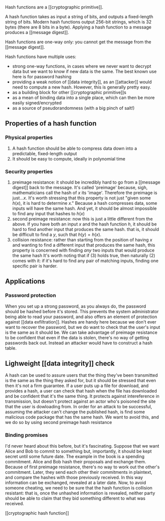 Hash functions are a [[cryptographic primitive]]. 

A hash function takes as input a string of bits, and outputs a fixed-length string of bits. Modern hash functions output 256-bit strings, which is 32 bytes (there are 8 bits in a byte). Applying a hash function to a message produces a [[message digest]]. 

Hash functions are one-way only: you cannot get the message from the [[message digest]].

Hash functions have multiple uses:
- strong one-way functions, in cases where we never want to decrypt data but we want to know if new data is the same. The best known use here is for password hashing
- providing a weak notion of [[data integrity]], as an [[attacker]] would need to compute a new hash. However, this is generally pretty easy.
- as a building block for other [[cryptographic primitive]]s
- as a mean of binding data into a single place, which can then be more easily signed/encrypted
- as a source of pseudorandomness (with a big pinch of salt!)

## Properties of a hash function
### Physical properties
1. A hash function should be able to compress data down into a predictable, fixed-length output
2. It should be easy to compute, ideally in polynomial time
### Security properties
1. preimage resistance: it should be incredibly hard to go from a [[message digest]] back to the message. It's called 'preimage' because, sigh, mathematicians call the hash of $x$ its 'image'. Therefore the preimage is just...$x$. It's worth stressing that this property is not just "given some $h(x)$, it is hard to determine $x$." Because a hash compresses data, some inputs will have the same hash. And yet, it should be almost impossible to find any input that hashes to $h(x)$
2. second preimage resistance: now this is just a little different from the above. If you have both an input $x$ and the hash function $h$, it should be hard to find another input that produces the same hash. that is, it should be difficult to find a $y$, such that $h(y) = h(x)$.
3. collision resistance: rather than starting from the position of having $x$ and wanting to find a different input that produces the same hash, this property is concerned with finding _any_ two inputs that would produce the same hash
It's worth noting that if (3) holds true, then naturally (2) comes with it: if it's hard to find any pair of matching inputs, finding one specific pair is harder.

## Applications
### Password protection
When you set up a strong password, as you always do, the password should be hashed before it's stored. This prevents the system administrator being able to read your password, and also offers an element of protection against [[data exfiltration]]. Hashes are handy here because we don't ever want to recover the password, but we do want to check that the user's input is the same as it should be. We can take advantage of preimage resistance to be confident that even if the data is stolen, there's no way of getting passwords back out. Instead an attacker would have to construct a hash table.

## Lighweight [[data integrity]] check
A hash can be used to assure users that the thing they've been transmitted is the same as the thing they asked for, but it should be stressed that even then it's not a firm guarantee.
If a user puts up a file for download, and provides a hash, a user can check that hash when the file has downloaded and be confident that it's the same thing. It protects against intereference in transmission, but doesn't protect against an actor who's poisoned the site that the user is dowloading from. In order for an attack to be successful, assuming the attacker can't change the published hash, is find some malicious code package that has the same hash. We want to avoid this, and we do so by using second preimage hash resistance

### Binding promises
I'd never heard about this before, but it's fascinating. Suppose that we want Alice and Bob to commit to something but, importantly, it should be kept secret until some future date. The example in the book is a spending commitment. Alice and Bob hash their proposals and exchange them. Because of first preimage resistance, there's no way to work out the other's commitment. Later, they send each other their commitments in plaintext, and compare the hashes with those previously received. In this way information can be exchanged, revealed at a later date. Now, to avoid someone cheating, we need to be sure that the hash function is collision resistant: that is, once the unhashed information is revealed, neither party should be able to claim that they bid something different to what was received.

[[cryptographic hash function]]
